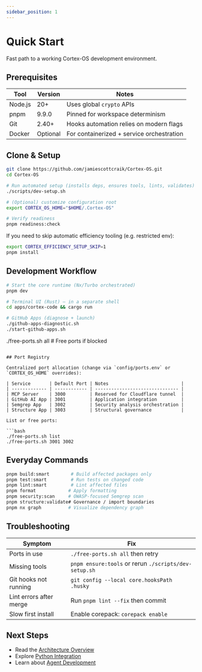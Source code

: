 ```yaml
---
sidebar_position: 1
---
```


# Quick Start

Fast path to a working Cortex-OS development environment.

## Prerequisites

| Tool    | Version  | Notes                                     |
| ------- | -------- | ----------------------------------------- |
| Node.js | 20+      | Uses global `crypto` APIs                 |
| pnpm    | 9.9.0    | Pinned for workspace determinism          |
| Git     | 2.40+    | Hooks automation relies on modern flags   |
| Docker  | Optional | For containerized + service orchestration |

## Clone & Setup

```bash
git clone https://github.com/jamiescottcraik/Cortex-OS.git
cd Cortex-OS

# Run automated setup (installs deps, ensures tools, lints, validates)
./scripts/dev-setup.sh

# (Optional) customize configuration root
export CORTEX_OS_HOME="$HOME/.Cortex-OS"

# Verify readiness
pnpm readiness:check
```

If you need to skip automatic efficiency tooling (e.g. restricted env):

```bash
export CORTEX_EFFICIENCY_SETUP_SKIP=1
pnpm install
```

## Development Workflow

```bash
# Start the core runtime (Nx/Turbo orchestrated)
pnpm dev

# Terminal UI (Rust) – in a separate shell
cd apps/cortex-code && cargo run

# GitHub Apps (diagnose + launch)
./github-apps-diagnostic.sh
./start-github-apps.sh
```
./free-ports.sh all   # Free ports if blocked
```

## Port Registry

Centralized port allocation (change via `config/ports.env` or `CORTEX_OS_HOME` overrides):

| Service       | Default Port | Notes                           |
| ------------- | ------------ | ------------------------------- |
| MCP Server    | 3000         | Reserved for Cloudflare tunnel  |
| GitHub AI App | 3001         | Application integration         |
| Semgrep App   | 3002         | Security analysis orchestration |
| Structure App | 3003         | Structural governance           |

List or free ports:

```bash
./free-ports.sh list
./free-ports.sh 3001 3002
```

## Everyday Commands

```bash
pnpm build:smart        # Build affected packages only
pnpm test:smart         # Run tests on changed code
pnpm lint:smart         # Lint affected files
pnpm format            # Apply formatting
pnpm security:scan     # OWASP-focused Semgrep scan
pnpm structure:validate# Governance / import boundaries
pnpm nx graph          # Visualize dependency graph
```

## Troubleshooting

| Symptom                 | Fix                                                   |
| ----------------------- | ----------------------------------------------------- |
| Ports in use            | `./free-ports.sh all` then retry                      |
| Missing tools           | `pnpm ensure:tools` or rerun `./scripts/dev-setup.sh` |
| Git hooks not running   | `git config --local core.hooksPath .husky`            |
| Lint errors after merge | Run `pnpm lint --fix` then commit                     |
| Slow first install      | Enable corepack: `corepack enable`                    |

## Next Steps

- Read the [Architecture Overview](./architecture-overview)
- Explore [Python Integration](./python-integration)
- Learn about [Agent Development](../agents/overview)
